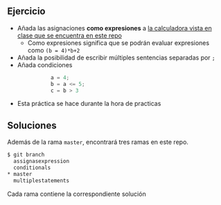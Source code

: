 ## Ejercicio
* Añada las asignaciones **como expresiones** a [la calculadora vista en clase que se encuentra en este repo](https://github.com/ULL-ESIT-GRADOII-PL/pegjs-calc-assign)
  * Como expresiones significa que se podrán evaluar expresiones como `(b = 4)*b+2`
* Añada la posibilidad de escribir múltiples sentencias separadas por `;`
* Añada condiciones
```javascript
              a = 4;
              b = a <= 5;
              c = b > 3
```
* Esta práctica se hace durante la hora de practicas

## Soluciones

Además de la rama `master`, encontrará tres ramas en este repo. 

```bash
$ git branch
  assignasexpression
  conditionals
* master
  multiplestatements
```

Cada rama contiene la correspondiente solución
